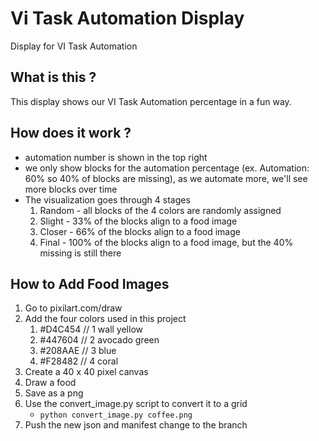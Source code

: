 # Vi Task Automation Display

Display for VI Task Automation

## What is this ? ##
This display shows our VI Task Automation percentage in a fun way.

## How does it work ? ##
- automation number is shown in the top right
- we only show blocks for the automation percentage (ex. Automation: 60% so 40% of blocks are missing), as we automate more, we'll see more blocks over time
- The visualization goes through 4 stages
  1. Random - all blocks of the 4 colors are randomly assigned
  2. Slight - 33% of the blocks align to a food image
  3. Closer - 66% of the blocks align to a food image
  4. Final - 100% of the blocks align to a food image, but the 40% missing is still there

## How to Add Food Images ##
1. Go to pixilart.com/draw
2. Add the four colors used in this project
   1. #D4C454   // 1 wall yellow
   2. #447604   // 2 avocado green
   3. #208AAE   // 3 blue
   4. #F28482   // 4 coral
3. Create a 40 x 40 pixel canvas
4. Draw a food
5. Save as a png
6. Use the convert_image.py script to convert it to a grid
   - `python convert_image.py coffee.png`
7. Push the new json and manifest change to the branch


